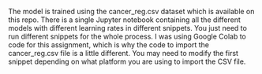 The model is trained using the cancer_reg.csv dataset which is available on this repo.
There is a single Jupyter notebook containing all the different models with different learning rates in different snippets. You just need to run different snippets for the whole process.
I was using Google Colab to code for this assignment, which is why the code to import the cancer_reg.csv file is a little different. You may need to modify the first snippet depending on what platform you are using to import the CSV file.
